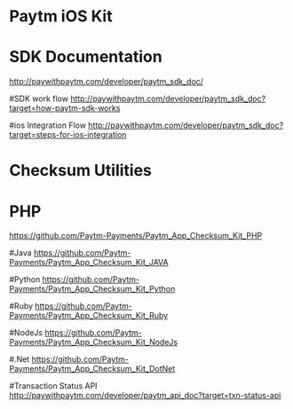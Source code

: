 # Paytm iOS Kit

# SDK Documentation
http://paywithpaytm.com/developer/paytm_sdk_doc/

#SDK work flow
http://paywithpaytm.com/developer/paytm_sdk_doc?target=how-paytm-sdk-works

#ios Integration Flow
http://paywithpaytm.com/developer/paytm_sdk_doc?target=steps-for-ios-integration

# Checksum Utilities

# PHP
https://github.com/Paytm-Payments/Paytm_App_Checksum_Kit_PHP

#Java
https://github.com/Paytm-Payments/Paytm_App_Checksum_Kit_JAVA

#Python
https://github.com/Paytm-Payments/Paytm_App_Checksum_Kit_Python

#Ruby
https://github.com/Paytm-Payments/Paytm_App_Checksum_Kit_Ruby

#NodeJs
https://github.com/Paytm-Payments/Paytm_App_Checksum_Kit_NodeJs

#.Net
https://github.com/Paytm-Payments/Paytm_App_Checksum_Kit_DotNet

#Transaction Status API
http://paywithpaytm.com/developer/paytm_api_doc?target=txn-status-api
